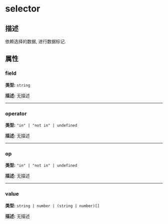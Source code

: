 # selector
## 描述
依赖选择的数据, 进行数据标记.


## 属性

### field

**类型:** `string`

**描述:**
无描述

---

### operator

**类型:** `"in" | "not in" | undefined`

**描述:**
无描述

---

### op

**类型:** `"in" | "not in" | undefined`

**描述:**
无描述

---

### value

**类型:** `string | number | (string | number)[]`

**描述:**
无描述